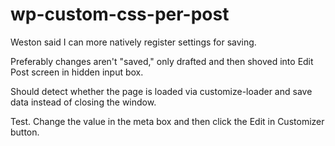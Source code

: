 # wp-custom-css-per-post

Weston said I can more natively register settings for saving.

Preferably changes aren't "saved," only drafted and then shoved into
Edit Post screen in hidden input box.

Should detect whether the page is loaded via customize-loader
and save data instead of closing the window.

Test. Change the value in the meta box and then click the Edit in Customizer button.